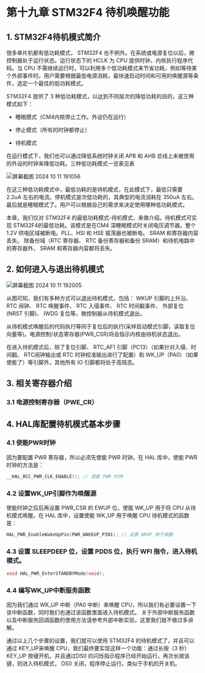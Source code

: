 # 第十九章 STM32F4 待机唤醒功能

## 1. STM32F4待机模式简介

很多单片机都有低功耗模式， STM32F4 也不例外。在系统或电源复位以后，微控制器处于运行状态。运行状态下的 HCLK 为 CPU 提供时钟，内核执行程序代码。当 CPU 不需继续运行时，可以利用多个低功耗模式来节省功耗，例如等待某个外部事件时。用户需要根据最低电源消耗，最快速启动时间和可用的唤醒源等条件，选定一个最佳的低功耗模式。

STM32F4 提供了 3 种低功耗模式，以达到不同层次的降低功耗的目的，这三种模式如下：

- 睡眠模式（CM4内核停止工作。外设仍在运行）

- 停止模式（所有的时钟都停止）

- 待机模式

在运行模式下，我们也可以通过降低系统时钟关闭 APB 和 AHB 总线上未被使用的外设的时钟来降低功耗。三种低功耗模式一览表见表

![屏幕截图 2024 10 11 191056](https://img.picgo.net/2024/10/11/-2024-10-11-191056f241a6773eebaf09.png)

在这三种低功耗模式中，最低功耗的是待机模式，在此模式下，最低只需要 2.2uA 左右的电流。停机模式是次低功耗的，其典型的电流消耗在 350uA 左右。最后就是睡眠模式了。用户可以根据自己的需求来决定使用哪种低功耗模式。

本章，我们仅对 STM32F4 的最低功耗模式-待机模式，来做介绍。待机模式可实现 STM32F4的最低功耗。该模式是在CM4 深睡眠模式时关闭电压调节器。整个1.2V 供电区域被断电。PLL、HSI 和 HSE 振荡器也被断电。 SRAM 和寄存器内容丢失。 除备份域（RTC 寄存器、 RTC 备份寄存器和备份 SRAM）和待机电路中的寄存器外， SRAM 和寄存器内容都将丢失。

## 2. 如何进入与退出待机模式

![屏幕截图 2024 10 11 192005](https://img.picgo.net/2024/10/11/-2024-10-11-19200555c8570e8ffc8a41.png)

从图可知，我们有多种方式可以退出待机模式，包括： WKUP 引脚的上升沿、 RTC 闹钟、 RTC 唤醒事件、 RTC 入侵事件、 RTC 时间戳事件、 外部复位(NRST 引脚)、 IWDG 复位等，微控制器从待机模式退出。

从待机模式唤醒后的代码执行等同于复位后的执行(采样启动模式引脚，读取复位向量等)。电源控制/状态寄存器(PWR_CSR)将会指示内核由待机状态退出。

在进入待机模式后，除了复位引脚、 RTC_AF1 引脚（PC13）（如果针对入侵、时间戳、 RTC闹钟输出或 RTC 时钟校准输出进行了配置）和 WK_UP（PA0）（如果使能了）等引脚外，其他所有 IO 引脚都将处于高阻态。

## 3. 相关寄存器介绍

### 3.1 电源控制寄存器（PWE_CR）

## 4. HAL库配置待机模式基本步骤

### 4.1 使能PWR时钟

因为要配置 PWR 寄存器，所以必须先使能 PWR 时钟。在 HAL 库中，使能 PWR 时钟的方法是：

```c
__HAL_RCC_PWR_CLK_ENABLE(); // 使能 PWR 时钟
```

### 4.2 设置WK_UP引脚作为唤醒源

使能时钟之后后再设置 PWR_CSR 的 EWUP 位，使能 WK_UP 用于将 CPU 从待机模式唤醒。在 HAL 库中，设置使能 WK_UP 用于唤醒 CPU 待机模式的函数是：

```c
HAL_PWR_EnableWakeUpPin(PWR_WAKEUP_PIN1); // 设置 WKUP 用于唤醒
```

### 4.3 设置 SLEEPDEEP 位，设置 PDDS 位，执行 WFI 指令，进入待机模式。

```c
void HAL_PWR_EnterSTANDBYMode(void);
```

### 4.4 编写WK_UP中断服务函数

因为我们通过 WK_UP 中断（PA0 中断）来唤醒 CPU，所以我们有必要设置一下该中断函数，同时我们也通过该函数里面进入待机模式。 关于外部中断服务函数以及中断服务回调函数的使用方法请参考外部中断实验，这里我们就不做过多讲解。

通过以上几个步骤的设置，我们就可以使用 STM32F4 的待机模式了，并且可以通过 KEY_UP来唤醒 CPU，我们最终要实现这样一个功能：通过长按（3 秒） KEY_UP 按键开机，并且通过DS0 的闪烁指示程序已经开始运行，再次长按该键，则进入待机模式， DS0 关闭，程序停止运行。类似于手机的开关机。


